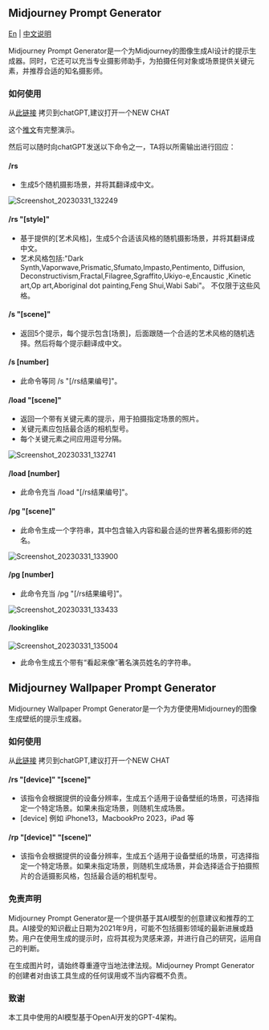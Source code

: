 ##  Midjourney Prompt Generator
[En](https://github.com/jesselau76/GPT-Prompts/blob/main/midjourney-prompt-generator/README.md) | [中文说明](https://github.com/jesselau76/GPT-Prompts/blob/main/midjourney-prompt-generator/README-zh.md)

Midjourney Prompt Generator是一个为Midjourney的图像生成AI设计的提示生成器。同时，它还可以充当专业摄影师助手，为拍摄任何对象或场景提供关键元素，并推荐合适的知名摄影师。

### 如何使用

从[此链接](https://github.com/jesselau76/GPT-Prompts/blob/main/midjourney-prompt-generator/midjourney-prompt-generator.txt) 拷贝到chatGPT,建议打开一个NEW CHAT

这个[推文](https://twitter.com/jesselaunz/status/1641593211213975552?s=20)有完整演示。

然后可以随时向chatGPT发送以下命令之一，TA将以所需输出进行回应：

#### /rs

-   生成5个随机摄影场景，并将其翻译成中文。

![Screenshot_20230331_132249](https://user-images.githubusercontent.com/40444824/228998059-1ea482b7-bbb2-48ff-9abe-c9fdf880d392.png)

#### /rs "[style]"

-   基于提供的[艺术风格]，生成5个合适该风格的随机摄影场景，并将其翻译成中文。
-   艺术风格包括:"Dark Synth,Vaporwave,Prismatic,Sfumato,Impasto,Pentimento, Diffusion, Deconstructivism,Fractal,Filagree,Sgraffito,Ukiyo-e,Encaustic ,Kinetic art,Op art,Aboriginal dot painting,Feng Shui,Wabi Sabi"。 不仅限于这些风格。

#### /s "[scene]"

-   返回5个提示，每个提示包含[场景]，后面跟随一个合适的艺术风格的随机选择。然后将每个提示翻译成中文。

#### /s [number]

- 此命令等同 /s "[/rs结果编号]"。


#### /load "[scene]"

-   返回一个带有关键元素的提示，用于拍摄指定场景的照片。
-   关键元素应包括最合适的相机型号。
-   每个关键元素之间应用逗号分隔。

![Screenshot_20230331_132741](https://user-images.githubusercontent.com/40444824/228998103-70d9c647-bdfe-47ed-bd8c-1ffeebe96882.png)

#### /load [number]

-   此命令充当 /load "[/rs结果编号]"。

#### /pg "[scene]"

-   此命令生成一个字符串，其中包含输入内容和最合适的世界著名摄影师的姓名。

![Screenshot_20230331_133900](https://user-images.githubusercontent.com/40444824/228998148-3c9a99f8-5855-4807-9d11-e929d39a1fd2.png)

#### /pg [number]

-   此命令充当 /pg "[/rs结果编号]"。

![Screenshot_20230331_133433](https://user-images.githubusercontent.com/40444824/228998179-c15d32ef-4baa-4e58-980d-7c4ec237d9ef.png)

#### /lookinglike

![Screenshot_20230331_135004](https://user-images.githubusercontent.com/40444824/228998206-a3854415-8ba0-4cf9-ad8e-df8b0ae90ff0.png)

-   此命令生成五个带有“看起来像”著名演员姓名的字符串。

## Midjourney Wallpaper Prompt Generator
Midjourney Wallpaper Prompt Generator是一个为方便使用Midjourney的图像生成壁纸的提示生成器。

### 如何使用

从[此链接](https://github.com/jesselau76/GPT-Prompts/blob/main/midjourney-prompt-generator/midjourney-wallpaper-prompt-generator.txt) 拷贝到chatGPT,建议打开一个NEW CHAT

#### /rs "[device]" "[scene]"

-   该指令会根据提供的设备分辨率，生成五个适用于设备壁纸的场景，可选择指定一个特定场景。如果未指定场景，则随机生成场景。
-   [device] 例如 iPhone13，MacbookPro 2023，iPad  等

#### /rp "[device]" "[scene]"

-   该指令会根据提供的设备分辨率，生成五个适用于设备壁纸的场景，可选择指定一个特定场景。如果未指定场景，则随机生成场景，并会选择适合于拍摄照片的合适摄影风格，包括最合适的相机型号。



### 免责声明

Midjourney Prompt Generator是一个提供基于其AI模型的创意建议和推荐的工具。AI接受的知识截止日期为2021年9月，可能不包括摄影领域的最新进展或趋势。用户在使用生成的提示时，应将其视为灵感来源，并进行自己的研究，运用自己的判断。

在生成图片时，请始终尊重遵守当地法律法规。Midjourney Prompt Generator的创建者对由该工具生成的任何误用或不当内容概不负责。

### 致谢

本工具中使用的AI模型基于OpenAI开发的GPT-4架构。
